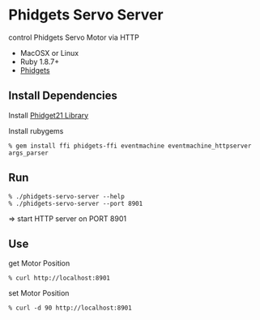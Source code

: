 Phidgets Servo Server
=====================
control Phidgets Servo Motor via HTTP

* MacOSX or Linux
* Ruby 1.8.7+
* [Phidgets](http://www.phidgets.com)


Install Dependencies
--------------------

Install [Phidget21 Library](http://www.phidgets.com/drivers.php)

Install rubygems

    % gem install ffi phidgets-ffi eventmachine eventmachine_httpserver args_parser



Run
---

    % ./phidgets-servo-server --help
    % ./phidgets-servo-server --port 8901

=> start HTTP server on PORT 8901


Use
---

get Motor Position

    % curl http://localhost:8901


set Motor Position

    % curl -d 90 http://localhost:8901
